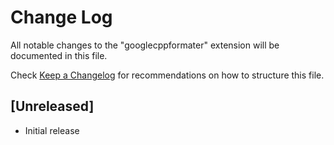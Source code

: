 # Change Log

All notable changes to the "googlecppformater" extension will be documented in this file.

Check [Keep a Changelog](http://keepachangelog.com/) for recommendations on how to structure this file.

## [Unreleased]

- Initial release